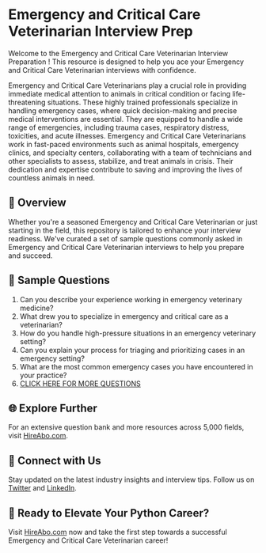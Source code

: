 # Emergency and Critical Care Veterinarian Interview Prep

Welcome to the Emergency and Critical Care Veterinarian Interview Preparation ! This resource is designed to help you ace your Emergency and Critical Care Veterinarian interviews with confidence.

Emergency and Critical Care Veterinarians play a crucial role in providing immediate medical attention to animals in critical condition or facing life-threatening situations. These highly trained professionals specialize in handling emergency cases, where quick decision-making and precise medical interventions are essential. They are equipped to handle a wide range of emergencies, including trauma cases, respiratory distress, toxicities, and acute illnesses. Emergency and Critical Care Veterinarians work in fast-paced environments such as animal hospitals, emergency clinics, and specialty centers, collaborating with a team of technicians and other specialists to assess, stabilize, and treat animals in crisis. Their dedication and expertise contribute to saving and improving the lives of countless animals in need.

## 🚀 Overview

Whether you're a seasoned Emergency and Critical Care Veterinarian or just starting in the field, this repository is tailored to enhance your interview readiness. We've curated a set of sample questions commonly asked in Emergency and Critical Care Veterinarian interviews to help you prepare and succeed.

## 📝 Sample Questions

1. Can you describe your experience working in emergency veterinary medicine?
2. What drew you to specialize in emergency and critical care as a veterinarian?
3. How do you handle high-pressure situations in an emergency veterinary setting?
4. Can you explain your process for triaging and prioritizing cases in an emergency setting?
5. What are the most common emergency cases you have encountered in your practice?
6. [CLICK HERE FOR MORE QUESTIONS](https://hireabo.com/job/24_0_11/Emergency%20and%20Critical%20Care%20Veterinarian)

## 🌐 Explore Further

For an extensive question bank and more resources across 5,000 fields, visit [HireAbo.com](https://www.hireabo.com).

## 📱 Connect with Us

Stay updated on the latest industry insights and interview tips. Follow us on [Twitter](https://twitter.com/hireabo) and [LinkedIn](https://www.linkedin.com/in/hire-abo-3609972a8/).

## 🚀 Ready to Elevate Your Python Career?

Visit [HireAbo.com](https://www.hireabo.com) now and take the first step towards a successful Emergency and Critical Care Veterinarian career!